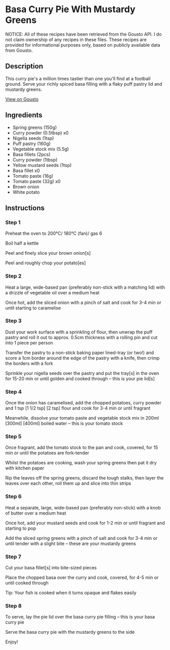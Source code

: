 # Basa Curry Pie With Mustardy Greens

NOTICE: All of these recipes have been retrieved from the Gousto API. I do not claim ownership of any recipes in these files. These recipes are provided for informational purposes only, based on publicly available data from Gousto.

## Description

This curry pie's a million times tastier than one you'll find at a football ground. Serve your richly spiced basa filling with a flaky puff pastry lid and mustardy greens. 

[View on Gousto](https://www.gousto.co.uk/recipes/cookbook/basa-curry-pie-with-mustardy-greens)

## Ingredients

- Spring greens (150g)
- Curry powder (0.5tbsp) x0
- Nigella seeds (1tsp)
- Puff pastry (160g)
- Vegetable stock mix (5.5g)
- Basa fillets (2pcs)
- Curry powder (1tbsp)
- Yellow mustard seeds (1tsp)
- Basa fillet x0
- Tomato paste (16g)
- Tomato paste (32g) x0
- Brown onion
- White potato

## Instructions


### Step 1

Preheat the oven to 200°C/ 180°C (fan)/ gas 6

Boil half a kettle

Peel and finely slice your brown onion[s]

Peel and roughly chop your potato[es]


### Step 2

Heat a large, wide-based pan (preferably non-stick with a matching lid) with a drizzle of vegetable oil over a medium heat

Once hot, add the sliced onion with a pinch of salt and cook for 3-4 min or until starting to caramelise


### Step 3

Dust your work surface with a sprinkling of flour, then unwrap the puff pastry and roll it out to approx. 0.5cm thickness with a rolling pin and cut into 1 piece per person

Transfer the pastry to a non-stick baking paper lined-tray (or two!) and score a 1cm border around the edge of the pastry with a knife, then crimp the borders with a fork

Sprinkle your nigella seeds over the pastry and put the tray[s] in the oven for 15-20 min or until golden and cooked through – this is your pie lid[s]


### Step 4

Once the onion has caramelised, add the chopped potatoes, curry powder and 1 tsp<span class="text-purple"> [1 1/2 tsp] </span><span class="text-danger">[2 tsp]</span> flour and cook for 3-4 min or until fragrant

Meanwhile, dissolve your tomato paste and vegetable stock mix in 200ml <span class="text-purple">[300ml] </span><span class="text-danger">[400ml]</span> boiled water – this is your tomato stock


### Step 5

Once fragrant, add the tomato stock to the pan and cook, covered, for 15 min or until the potatoes are fork-tender

Whilst the potatoes are cooking, wash your spring greens then pat it dry with kitchen paper

Rip the leaves off the spring greens, discard the tough stalks, then layer the leaves over each other, roll them up and slice into thin strips


### Step 6

Heat a separate, large, wide-based pan (preferably non-stick) with a knob of butter over a medium heat

Once hot, add your mustard seeds and cook for 1-2 min or until fragrant and starting to pop

Add the sliced spring greens with a pinch of salt and cook for 3-4 min or until tender with a slight bite – these are your mustardy greens


### Step 7

Cut your basa fillet[s] into bite-sized pieces

Place the chopped basa over the curry and cook, covered, for 4-5 min or until cooked through

Tip: Your fish is cooked when it turns opaque and flakes easily

### Step 8

To serve, lay the pie lid over the basa curry pie filling – this is your basa curry pie

Serve the basa curry pie with the mustardy greens to the side

Enjoy!

